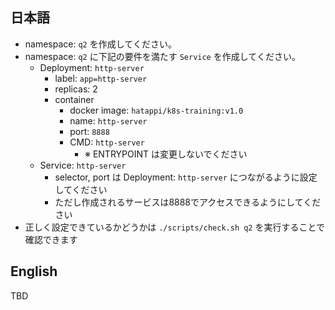 ## 日本語
- namespace: `q2` を作成してください。
- namespace: `q2` に下記の要件を満たす `Service` を作成してください。
	- Deployment: `http-server`  
		- label: `app=http-server`
		- replicas: 2
		- container
			- docker image: `hatappi/k8s-training:v1.0`
			- name: `http-server`
			- port: `8888`
			- CMD: `http-server`
				- ※ ENTRYPOINT は変更しないでください
	- Service: `http-server`
		- selector, port は Deployment: `http-server` につながるように設定してください
		- ただし作成されるサービスは8888でアクセスできるようにしてください
- 正しく設定できているかどうかは `./scripts/check.sh q2` を実行することで確認できます

## English
TBD